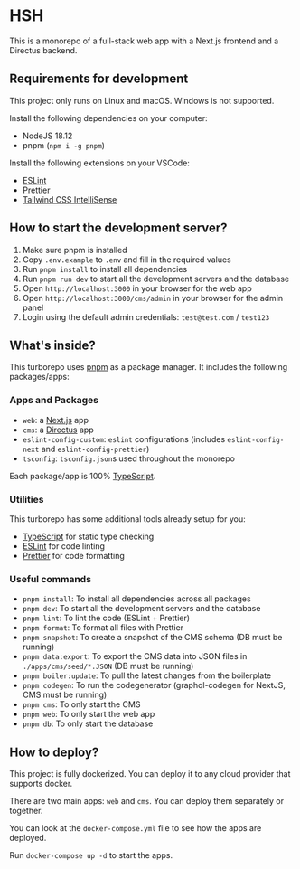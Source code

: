 # HSH

This is a monorepo of a full-stack web app with a Next.js frontend and a Directus backend.

## Requirements for development

This project only runs on Linux and macOS. Windows is not supported.

Install the following dependencies on your computer:

- NodeJS 18.12
- pnpm (`npm i -g pnpm`)

Install the following extensions on your VSCode:

- [ESLint](https://marketplace.visualstudio.com/items?itemName=dbaeumer.vscode-eslint)
- [Prettier](https://marketplace.visualstudio.com/items?itemName=esbenp.prettier-vscode)
- [Tailwind CSS IntelliSense](https://marketplace.visualstudio.com/items?itemName=bradlc.vscode-tailwindcss)

## How to start the development server?

1. Make sure pnpm is installed
2. Copy `.env.example` to `.env` and fill in the required values
3. Run `pnpm install` to install all dependencies
4. Run `pnpm run dev` to start all the development servers and the database
5. Open `http://localhost:3000` in your browser for the web app
6. Open `http://localhost:3000/cms/admin` in your browser for the admin panel
7. Login using the default admin credentials: `test@test.com` / `test123`

## What's inside?

This turborepo uses [pnpm](https://pnpm.io) as a package manager. It includes the following packages/apps:

### Apps and Packages

- `web`: a [Next.js](https://nextjs.org/) app
- `cms`: a [Directus](https://directus.io/) app
- `eslint-config-custom`: `eslint` configurations (includes `eslint-config-next` and `eslint-config-prettier`)
- `tsconfig`: `tsconfig.json`s used throughout the monorepo

Each package/app is 100% [TypeScript](https://www.typescriptlang.org/).

### Utilities

This turborepo has some additional tools already setup for you:

- [TypeScript](https://www.typescriptlang.org/) for static type checking
- [ESLint](https://eslint.org/) for code linting
- [Prettier](https://prettier.io) for code formatting

### Useful commands

- `pnpm install`: To install all dependencies across all packages
- `pnpm dev`: To start all the development servers and the database
- `pnpm lint`: To lint the code (ESLint + Prettier)
- `pnpm format`: To format all files with Prettier
- `pnpm snapshot`: To create a snapshot of the CMS schema (DB must be running)
- `pnpm data:export`: To export the CMS data into JSON files in `./apps/cms/seed/*.JSON` (DB must be running)
- `pnpm boiler:update`: To pull the latest changes from the boilerplate
- `pnpm codegen`: To run the codegenerator (graphql-codegen for NextJS, CMS must be running)
- `pnpm cms`: To only start the CMS
- `pnpm web`: To only start the web app
- `pnpm db`: To only start the database

## How to deploy?

This project is fully dockerized. You can deploy it to any cloud provider that supports docker.

There are two main apps: `web` and `cms`. You can deploy them separately or together.

You can look at the `docker-compose.yml` file to see how the apps are deployed.

Run `docker-compose up -d` to start the apps.
